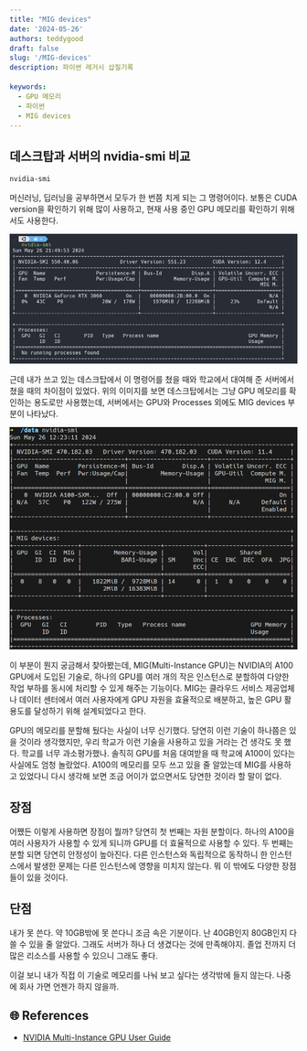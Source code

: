 ```yaml
---
title: "MIG devices"
date: '2024-05-26'
authors: teddygood
draft: false
slug: '/MIG-devices'
description: 파이썬 레거시 삽질기록

keywords:
  - GPU 메모리
  - 파이썬
  - MIG devices
---
```


## 데스크탑과 서버의 nvidia-smi 비교

```bash
nvidia-smi
```

머신러닝, 딥러닝을 공부하면서 모두가 한 번쯤 치게 되는 그 명령어이다. 보통은 CUDA version을 확인하기 위해 많이 사용하고, 현재 사용 중인 GPU 메모리를 확인하기 위해서도 사용한다. 

![img_1.png](../assets/my-gpu.png)

근데 내가 쓰고 있는 데스크탑에서 이 명령어를 쳤을 때와 학교에서 대여해 준 서버에서 쳤을 때의 차이점이 있었다. 위의 이미지를 보면 데스크탑에서는 그냥 GPU 메모리를 확인하는 용도로만 사용했는데, 서버에서는 GPU와 Processes 외에도 MIG devices 부분이 나타났다. 

![img.png](../assets/server-gpu.png)

이 부분이 뭔지 궁금해서 찾아봤는데, MIG(Multi-Instance GPU)는 NVIDIA의 A100 GPU에서 도입된 기술로, 하나의 GPU를 여러 개의 작은 인스턴스로 분할하여 다양한 작업 부하를 동시에 처리할 수 있게 해주는 기능이다. MIG는 클라우드 서비스 제공업체나 데이터 센터에서 여러 사용자에게 GPU 자원을 효율적으로 배분하고, 높은 GPU 활용도를 달성하기 위해 설계되었다고 한다. 

GPU의 메모리를 분할해 뒀다는 사실이 너무 신기했다. 당연히 이런 기술이 하나쯤은 있을 것이라 생각했지만, 우리 학교가 이런 기술을 사용하고 있을 거라는 건 생각도 못 했다. 학교를 너무 과소평가했나. 솔직히 GPU를 처음 대여받을 때 학교에 A100이 있다는 사실에도 엄청 놀랐었다. A100의 메모리를 모두 쓰고 있을 줄 알았는데 MIG를 사용하고 있었다니 다시 생각해 보면 조금 어이가 없으면서도 당연한 것이라 할 말이 없다.

## 장점

어쨌든 이렇게 사용하면 장점이 뭘까? 당연히 첫 번째는 자원 분할이다. 하나의 A100을 여러 사용자가 사용할 수 있게 되니까 GPU를 더 효율적으로 사용할 수 있다. 두 번째는 분할 되면 당연히 안정성이 높아진다. 다른 인스턴스와 독립적으로 동작하니 한 인스턴스에서 발생한 문제는 다른 인스턴스에 영향을 미치지 않는다. 뭐 이 밖에도 다양한 장점들이 있을 것이다.

## 단점

내가 못 쓴다. 약 10GB밖에 못 쓴다니 조금 속은 기분이다. 난 40GB인지 80GB인지 다 쓸 수 있을 줄 알았다. 그래도 서버가 하나 더 생겼다는 것에 만족해야지. 졸업 전까지 더 많은 리소스를 사용할 수 있으니 그래도 좋다. 

이걸 보니 내가 직접 이 기술로 메모리를 나눠 보고 싶다는 생각밖에 들지 않는다. 나중에 회사 가면 언젠가 하지 않을까.

## 🌐 References

- [NVIDIA Multi-Instance GPU User Guide](https://docs.nvidia.com/datacenter/tesla/mig-user-guide/index.html)